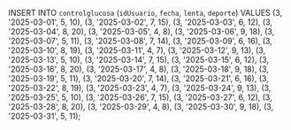 INSERT INTO `controlglucosa` (`idUsuario`, `fecha`, `lenta`, `deporte`) VALUES 
(3, '2025-03-01', 5, 10),
(3, '2025-03-02', 7, 15),
(3, '2025-03-03', 6, 12),
(3, '2025-03-04', 8, 20),
(3, '2025-03-05', 4, 8),
(3, '2025-03-06', 9, 18),
(3, '2025-03-07', 5, 11),
(3, '2025-03-08', 7, 14),
(3, '2025-03-09', 6, 16),
(3, '2025-03-10', 8, 19),
(3, '2025-03-11', 4, 7),
(3, '2025-03-12', 9, 13),
(3, '2025-03-13', 5, 10),
(3, '2025-03-14', 7, 15),
(3, '2025-03-15', 6, 12),
(3, '2025-03-16', 8, 20),
(3, '2025-03-17', 4, 8),
(3, '2025-03-18', 9, 18),
(3, '2025-03-19', 5, 11),
(3, '2025-03-20', 7, 14),
(3, '2025-03-21', 6, 16),
(3, '2025-03-22', 8, 19),
(3, '2025-03-23', 4, 7),
(3, '2025-03-24', 9, 13),
(3, '2025-03-25', 5, 10),
(3, '2025-03-26', 7, 15),
(3, '2025-03-27', 6, 12),
(3, '2025-03-28', 8, 20),
(3, '2025-03-29', 4, 8),
(3, '2025-03-30', 9, 18),
(3, '2025-03-31', 5, 11);